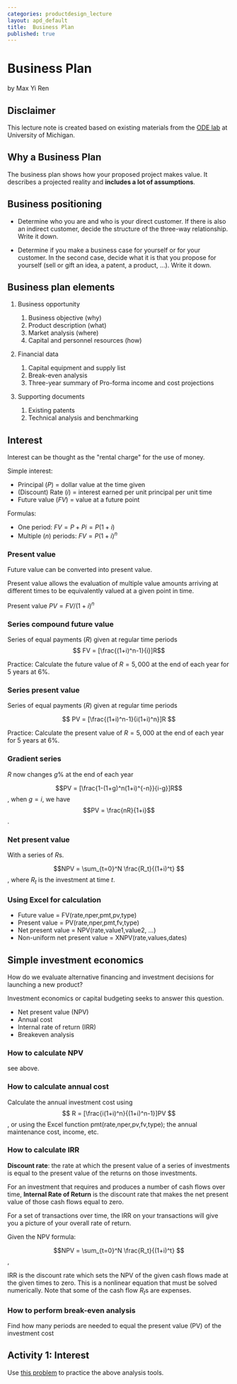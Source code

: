 ```yaml
---
categories: productdesign_lecture
layout: apd_default
title:  Business Plan
published: true
---
```

<style TYPE="text/css">
code.has-jax {font: inherit; font-size: 100%; background: inherit; border: inherit;}
</style>
<script type="text/x-mathjax-config">
MathJax.Hub.Config({
    tex2jax: {
        inlineMath: [['$','$'], ['\\(','\\)']],
        skipTags: ['script', 'noscript', 'style', 'textarea', 'pre'] // removed 'code' entry
    }
});
MathJax.Hub.Queue(function() {
    var all = MathJax.Hub.getAllJax(), i;
    for(i = 0; i < all.length; i += 1) {
        all[i].SourceElement().parentNode.className += ' has-jax';
    }
});
</script>
<script type="text/javascript" src="http://cdn.mathjax.org/mathjax/latest/MathJax.js?config=TeX-AMS-MML_HTMLorMML"></script>


# Business Plan
by Max Yi Ren

## Disclaimer
This lecture note is created based on existing materials from the [ODE lab][3] at University of Michigan. 

## Why a Business Plan
The business plan shows how your proposed project makes value. 
It describes a projected reality and **includes a lot of assumptions**.

## Business positioning

* Determine who you are and who is your direct customer. If there is also an indirect customer,
  decide the structure of the three-way relationship. Write it down.

* Determine if you make a business case for yourself or for your customer. In the second case,
  decide what it is that you propose for yourself (sell or gift an idea, a patent, a product, ...). Write it
  down.
  
## Business plan elements

  1. Business opportunity
      1. Business objective (why)
      2. Product description (what)
      3. Market analysis (where)
      4. Capital and personnel resources (how)
    
  2. Financial data
      1. Capital equipment and supply list 
      2. Break-even analysis 
      3. Three-year summary of Pro-forma income and cost projections 
    
  3. Supporting documents
      1. Existing patents
      2. Technical analysis and benchmarking
    
## Interest
Interest can be thought as the "rental charge" for the use of money.

Simple interest:
    
* Principal ($P$) = dollar value at the time given
* (Discount) Rate ($i$) = interest earned per unit principal per unit time
* Future value ($FV$) =  value at a future point

Formulas:

* One period: $FV = P + Pi = P(1+i)$
* Multiple ($n$) periods: $FV = P(1+i)^n$

### Present value
Future value can be converted into present value. 

Present value allows the evaluation of multiple value amounts
arriving at different times to be equivalently valued at a given
point in time.

Present value $PV = FV/(1+i)^n$

### Series compound future value
Series of equal payments ($R$) given at regular time periods
$$ FV = [\frac{(1+i)^n-1}{i}]R$$

Practice: Calculate the future value of $R = 5,000$ at the end of each year for 5 years at $6\%$.

### Series present value
Series of equal payments ($R$) given at regular time periods

$$ PV = [\frac{(1+i)^n-1}{i(1+i)^n}]R $$

Practice: Calculate the present value of $R = 5,000$ at the end of each year for 5 years at $6\%$.

### Gradient series
$R$ now changes $g\%$ at the end of each year

$$PV = [\frac{1-(1+g)^n(1+i)^{-n}}{i-g}]R$$, when $g=i$, we have $$PV = \frac{nR}{1+i}$$.

### Net present value
With a series of $R$s. 

$$NPV = \sum_{t=0}^N \frac{R_t}{(1+i)^t} $$, 
where $R_t$ is the investment at time $t$.

### Using Excel for calculation

* Future value = FV(rate,nper,pmt,pv,type)
* Present value = PV(rate,nper,pmt,fv,type)
* Net present value = NPV(rate,value1,value2, ...)
* Non-uniform net present value = XNPV(rate,values,dates)

## Simple investment economics
How do we evaluate alternative financing and investment decisions for launching a new product?

Investment economics or capital budgeting seeks to answer
this question.

* Net present value (NPV)
* Annual cost
* Internal rate of return (IRR)
* Breakeven analysis

### How to calculate NPV
see above.

### How to calculate annual cost
Calculate the annual investment cost using 
$$ R = [\frac{i(1+i)^n}{(1+i)^n-1}]PV $$, 
or using the Excel function pmt(rate,nper,pv,fv,type); the annual maintenance cost, income, etc.

### How to calculate IRR
**Discount rate**: the rate at which the present value of a series of
investments is equal to the present value of the returns on
those investments. 

For an investment that requires and produces a number of cash
flows over time, **Internal Rate of Return** is the discount rate
that makes the net present value of those cash flows equal to
zero.

For a set of transactions over time, the IRR on your transactions
will give you a picture of your overall rate of return.

Given the NPV formula:
 
$$NPV = \sum_{t=0}^N \frac{R_t}{(1+i)^t} $$, 

IRR is the discount rate which sets the NPV of the given cash 
flows made at the given times to zero. This is a nonlinear equation that must be 
solved numerically. Note that some of the cash flow $R_t$s are expenses.

### How to perform break-even analysis
Find how many periods are needed to equal the present value (PV) of
the investment cost

## Activity 1: Interest
Use [this problem][1] to practice the above analysis tools.



[1]: https://docs.google.com/spreadsheets/d/1sCL38r9I73seXU7IXAj6VPdroeFTddfsGBVgFXyvBMA/edit#gid=428714885
[3]: http://ode.engin.umich.edu